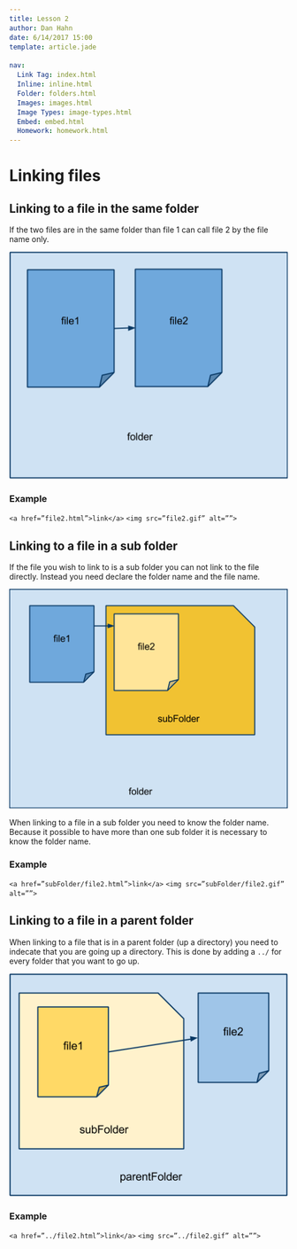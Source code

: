 ```yaml
---
title: Lesson 2
author: Dan Hahn
date: 6/14/2017 15:00
template: article.jade

nav:
  Link Tag: index.html
  Inline: inline.html
  Folder: folders.html
  Images: images.html
  Image Types: image-types.html
  Embed: embed.html
  Homework: homework.html
---
```


# Linking files

## Linking to a file in the same folder
If the two files are in the same folder than file 1 can call file 2 by the file name only.

<img src="images/image01.png">

### Example
`<a href=”file2.html”>link</a>`
`<img src=”file2.gif” alt=””>`

## Linking to a file in a sub folder
If the file you wish to link to is a sub folder you can not link to the file directly. Instead you need declare the folder name and the file name.

<img src="images/image00.png">

When linking to a file in a sub folder you need to know the folder name.  Because it possible to have more than one sub folder it is necessary to know the folder name.

### Example
`<a href=”subFolder/file2.html”>link</a>`
`<img src=”subFolder/file2.gif” alt=””>`

## Linking to a file in a parent folder

When linking to a file that is in a parent folder (up a directory) you need to indecate that you are going up a directory.  This is done by adding a `../` for every folder that you want to go up.

<img src="images/image02.png">

### Example
`<a href=”../file2.html”>link</a>`
`<img src=”../file2.gif” alt=””>`		
